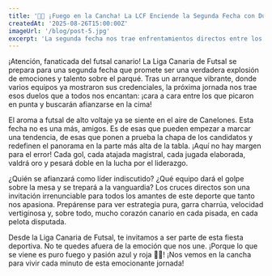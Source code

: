 ```yaml
---
title: '🔵🔴 ¡Fuego en la Cancha! La LCF Enciende la Segunda Fecha con Duelos de Alto Vuelo que Reconfiguran la Cima'
createdAt: '2025-08-26T15:00:00Z'
imageUrl: '/blog/post-5.jpg'
excerpt: 'La segunda fecha nos trae enfrentamientos directos entre los líderes. Analizamos los partidos que definirán la cima de la tabla.'
---
```

¡Atención, fanaticada del futsal canario! La Liga Canaria de Futsal se prepara para una segunda fecha que promete ser una verdadera explosión de emociones y talento sobre el parqué. Tras un arranque vibrante, donde varios equipos ya mostraron sus credenciales, la próxima jornada nos trae esos duelos que a todos nos encantan: ¡cara a cara entre los que picaron en punta y buscarán afianzarse en la cima!

El aroma a futsal de alto voltaje ya se siente en el aire de Canelones. Esta fecha no es una más, amigos. Es de esas que pueden empezar a marcar una tendencia, de esas que ponen a prueba la chapa de los candidatos y redefinen el panorama en la parte más alta de la tabla. ¡Aquí no hay margen para el error! Cada gol, cada atajada magistral, cada jugada elaborada, valdrá oro y pesará doble en la lucha por el liderazgo.

¿Quién se afianzará como líder indiscutido? ¿Qué equipo dará el golpe sobre la mesa y se trepará a la vanguardia? Los cruces directos son una invitación irrenunciable para todos los amantes de este deporte que tanto nos apasiona. Prepárense para ver estrategia pura, garra charrúa, velocidad vertiginosa y, sobre todo, mucho corazón canario en cada pisada, en cada pelota disputada.

Desde la Liga Canaria de Futsal, te invitamos a ser parte de esta fiesta deportiva. No te quedes afuera de la emoción que nos une. ¡Porque lo que se viene es puro fuego y pasión azul y roja 🔵🔴! ¡Nos vemos en la cancha para vivir cada minuto de esta emocionante jornada!